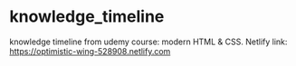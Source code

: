 # knowledge_timeline
knowledge timeline from udemy course: modern HTML &amp; CSS.
Netlify link: https://optimistic-wing-528908.netlify.com
